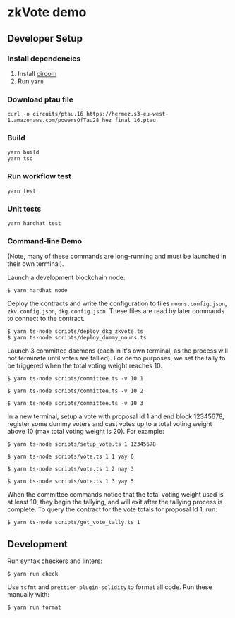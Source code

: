 zkVote demo
===========

## Developer Setup

### Install dependencies

1. Install [circom](https://docs.circom.io/getting-started/installation/)
2. Run `yarn`

### Download ptau file
```console
curl -o circuits/ptau.16 https://hermez.s3-eu-west-1.amazonaws.com/powersOfTau28_hez_final_16.ptau
```

### Build

```console
yarn build
yarn tsc
```

### Run workflow test

```console
yarn test
```

### Unit tests

```console
yarn hardhat test
```

### Command-line Demo

(Note, many of these commands are long-running and must be launched in their
own terminal).

Launch a development blockchain node:
```console
$ yarn hardhat node
```

Deploy the contracts and write the configuration to files `nouns.config.json`, `zkv.config.json`, `dkg.config.json`.
These files are read by later commands to connect to the contract.

```console
$ yarn ts-node scripts/deploy_dkg_zkvote.ts
$ yarn ts-node scripts/deploy_dummy_nouns.ts
```

Launch 3 committee daemons (each in it's own terminal, as the process will not
terminate until votes are tallied).  For demo purposes, we set the tally to be
triggered when the total voting weight reaches 10.

```console
$ yarn ts-node scripts/committee.ts -v 10 1
```
```console
$ yarn ts-node scripts/committee.ts -v 10 2
```
```console
$ yarn ts-node scripts/committee.ts -v 10 3
```

In a new terminal, setup a vote with proposal Id 1 and end block 12345678, register some dummy voters and cast votes up to a total voting weight above 10
(max total voting weight is 20).  For example:
```console
$ yarn ts-node scripts/setup_vote.ts 1 12345678
```

```console
$ yarn ts-node scripts/vote.ts 1 1 yay 6
```
```console
$ yarn ts-node scripts/vote.ts 1 2 nay 3
```
```console
$ yarn ts-node scripts/vote.ts 1 3 yay 5
```

When the committee commands notice that the total voting weight used is at
least 10, they begin the tallying, and will exit after the tallying process is
complete.  To query the contract for the vote totals for proposal Id 1, run:

```console
$ yarn ts-node scripts/get_vote_tally.ts 1
```

## Development

Run syntax checkers and linters:
```console
$ yarn run check
```

Use `tsfmt` and `prettier-plugin-solidity` to format all code.  Run these manually with:
```console
$ yarn run format
```
